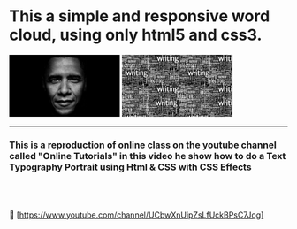 # This a simple and responsive word cloud, using only html5 and css3.


<img src="./img/face.jpg" alt="" width="200">
<img src="./img/text.jpg" alt="" width="200">

<hr>

<h3>This is a reproduction of online class on the youtube channel called "Online Tutorials"
in this video he show how to do a Text Typography Portrait using Html & CSS with CSS Effects</h3>

<br><br><br>
📼
<a align="center">[https://www.youtube.com/channel/UCbwXnUipZsLfUckBPsC7Jog]</a>